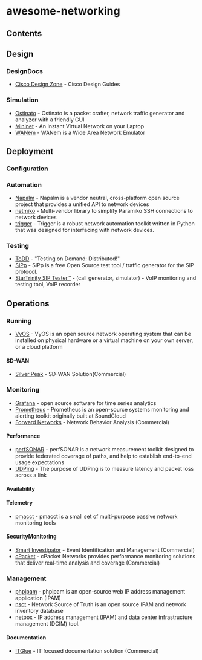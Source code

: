 # awesome-networking

## Contents



## Design
### DesignDocs
- [Cisco Design Zone](https://www.cisco.com/c/en/us/solutions/design-zone.html#~stickynav=1) - Cisco Design Guides
### Simulation
- [Ostinato](https://ostinato.org/) - Ostinato is a packet crafter, network traffic generator and analyzer with a friendly GUI
- [Mininet](http://mininet.org/) - An Instant Virtual Network on your Laptop
- [WANem](http://wanem.sourceforge.net/) - WANem is a Wide Area Network Emulator
## Deployment
### Configuration
### Automation
- [Napalm](https://napalm-automation.net/) - Napalm is a vendor neutral, cross-platform open source project that provides a unified API to network devices
- [netmiko](https://github.com/ktbyers/netmiko) - Multi-vendor library to simplify Paramiko SSH connections to network devices
- [trigger](https://github.com/trigger/trigger) - Trigger is a robust network automation toolkit written in Python that was designed for interfacing with network devices.
### Testing
- [ToDD](https://github.com/toddproject/todd) - "Testing on Demand: Distributed!"
- [SIPp](http://sipp.sourceforge.net/index.html) - SIPp is a free Open Source test tool / traffic generator for the SIP protocol.
- [StarTrinity SIP Tester™](http://startrinity.com/VoIP/SipTester/SipTester.aspx) - (call generator, simulator) - VoIP monitoring and testing tool, VoIP recorder
## Operations
### Running
- [VyOS](https://vyos.io/) - VyOS is an open source network operating system that can be installed on physical hardware or a virtual machine on your own server, or a cloud platform
#### SD-WAN
- [Silver Peak](https://www.silver-peak.com/) - SD-WAN Solution(Commercial)
### Monitoring
- [Grafana](https://grafana.com/) - open source software for time series analytics
- [Prometheus](https://prometheus.io/) - Prometheus is an open-source systems monitoring and alerting toolkit originally built at SoundCloud
- [Forward Networks](https://www.forwardnetworks.com/) - Network Behavior Analysis (Commercial)
#### Performance
- [perfSONAR](https://www.perfsonar.net) - perfSONAR is a network measurement toolkit designed to provide federated coverage of paths, and help to establish end-to-end usage expectations
- [UDPing](https://github.com/yahoo/UDPing) - The purpose of UDPing is to measure latency and packet loss across a link
#### Availability

#### Telemetry
- [pmacct](http://www.pmacct.net/) - pmacct is a small set of multi-purpose passive network monitoring tools
#### SecurityMonitoring
- [Smart Investigator](http://www.smart-investigator.com/) - Event Identification and Management (Commercial)
- [cPacket](https://www.cpacket.com) - cPacket Networks provides performance monitoring solutions that deliver real-time analysis and coverage (Commercial)


### Management
- [phpipam](https://phpipam.net/) - phpipam is an open-source web IP address management application (IPAM)
- [nsot](https://github.com/dropbox/nsot) - Network Source of Truth is an open source IPAM and network inventory database
- [netbox](https://github.com/digitalocean/netbox) - IP address management (IPAM) and data center infrastructure management (DCIM) tool.
#### Documentation
- [ITGlue](https://www.itglue.com/) - IT focused documentation solution (Commercial)
